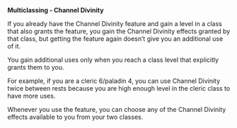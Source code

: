 __**Multiclassing - Channel Divinity**__

If you already have the Channel Divinity feature and gain a level in a class that also grants the feature, you gain the Channel Divinity effects granted by that class, but getting the feature again doesn’t give you an additional use of it.

You gain additional uses only when you reach a class level that explicitly grants them to you.

For example, if you are a cleric 6/paladin 4, you can use Channel Divinity twice between rests because you are high enough level in the cleric class to have more uses.

Whenever you use the feature, you can choose any of the Channel Divinity effects available to you from your two classes.
